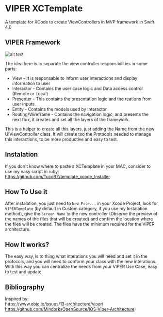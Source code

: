 # VIPER XCTemplate

A template for XCode to create ViewControllers in MVP framework in Swift 4.0

## VIPER Framework
![alt text][viper]

[viper]: https://www.objc.io/images/issue-13/2014-06-07-viper-intro-0a53d9f8.jpg "Cocoa VIPER"

The idea here is to separate the view controller responsibilities in some parts:
* View - It is responsable to inform user interactions and display information to user
* Interactor - Contains the user case logic and Data access control (Remote or Local)
* Presenter - This contains the presentation logic and the reations from user inputs.
* Entity - Contains the models used by Interactor
* Routing/Wireframe - Contains the navigation logic, and presents the next flux, it creates and set all the layers of the framework.

This is a helper to create all this layers, just adding the Name from the new UIViewController class. It will create too the Protocols needed to manage this interactions, to be more productive and easy to test.

## Instalation

If you don't know where to paste a XCTemplate in your MAC, consider to use my easy script in ruby:
<https://github.com/TucoBZ/template_xcode_Installer>

## How To Use it

After instalation, you just need to `New File...` in your Xcode Project, look for `VIPERTemplate` (by default in Custom category, if you use my Instalation method), give the `Screen Name` to the new controller (Observe the preview of the names of the files that will be created) and confirm the location where the files will be created. The files have the minimum required for the VIPER architecture.

## How It works?

The easy way, is to thing what interations you will need and set it in the protocols, and you will need to conform your class with the new interations. With this way you can centralize the needs from your VIPER Use Case, easy to test and update.

## Bibliography

Inspired by:          
<https://www.objc.io/issues/13-architecture/viper/>
<https://github.com/MindorksOpenSource/iOS-Viper-Architecture>
